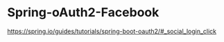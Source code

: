 # Spring-oAuth2-Facebook
https://spring.io/guides/tutorials/spring-boot-oauth2/#_social_login_click
